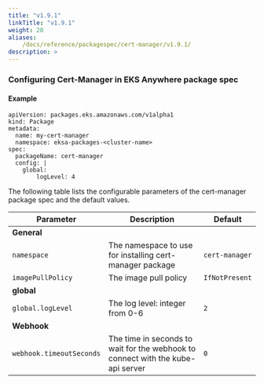 ```yaml
---
title: "v1.9.1"
linkTitle: "v1.9.1"
weight: 20
aliases:
    /docs/reference/packagespec/cert-manager/v1.9.1/
description: >
---
```


### Configuring Cert-Manager in EKS Anywhere package spec

#### Example
```
apiVersion: packages.eks.amazonaws.com/v1alpha1
kind: Package
metadata:
  name: my-cert-manager
  namespace: eksa-packages-<cluster-name>
spec:
  packageName: cert-manager
  config: | 
    global:
        logLevel: 4
```

The following table lists the configurable parameters of the cert-manager package spec and the default values.

| Parameter                | Description                                                                                          | Default        |
|--------------------------|------------------------------------------------------------------------------------------------------|----------------|
| **General**              |                                                                                                      |                |
| `namespace`              | The namespace to use for installing cert-manager package                                             | `cert-manager` |
| `imagePullPolicy`        | The image pull policy                                                                                | `IfNotPresent` |                                     
| **global**               |                                                                                                      |                |
| `global.logLevel`        | The log level: integer from 0-6                                                                      | `2`            |
| **Webhook**              |                                                                                                      |                |
| `webhook.timeoutSeconds` | The time in seconds to wait for the webhook to connect with the kube-api server                      | `0`            |
